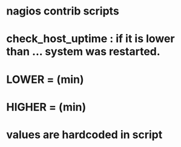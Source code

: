 # nagios contrib scripts

# check_host_uptime : if it is lower than ... system was restarted.
#   LOWER =  (min)
#   HIGHER =  (min)
#   values are hardcoded in script
